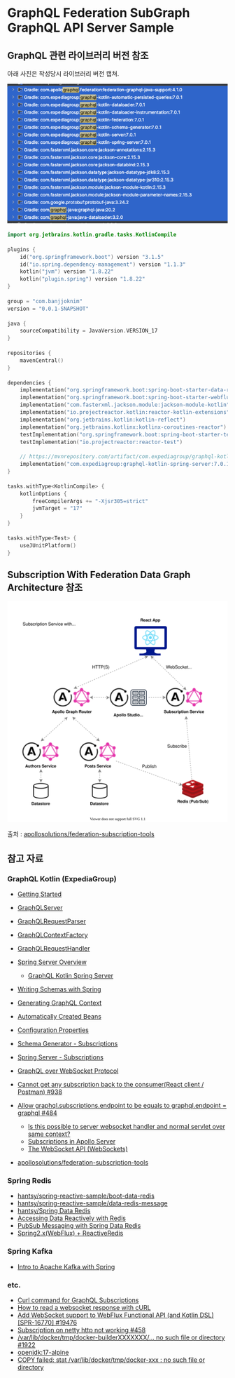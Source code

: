 # GraphQL Federation SubGraph GraphQL API Server Sample

## GraphQL 관련 라이브러리 버전 참조

아래 사진은 작성당시 라이브러리 버전 캡쳐.

![img.png](libraries.png)

```kotlin
import org.jetbrains.kotlin.gradle.tasks.KotlinCompile

plugins {
    id("org.springframework.boot") version "3.1.5"
    id("io.spring.dependency-management") version "1.1.3"
    kotlin("jvm") version "1.8.22"
    kotlin("plugin.spring") version "1.8.22"
}

group = "com.banjjoknim"
version = "0.0.1-SNAPSHOT"

java {
    sourceCompatibility = JavaVersion.VERSION_17
}

repositories {
    mavenCentral()
}

dependencies {
    implementation("org.springframework.boot:spring-boot-starter-data-redis-reactive")
    implementation("org.springframework.boot:spring-boot-starter-webflux")
    implementation("com.fasterxml.jackson.module:jackson-module-kotlin")
    implementation("io.projectreactor.kotlin:reactor-kotlin-extensions")
    implementation("org.jetbrains.kotlin:kotlin-reflect")
    implementation("org.jetbrains.kotlinx:kotlinx-coroutines-reactor")
    testImplementation("org.springframework.boot:spring-boot-starter-test")
    testImplementation("io.projectreactor:reactor-test")

    // https://mvnrepository.com/artifact/com.expediagroup/graphql-kotlin-spring-server
    implementation("com.expediagroup:graphql-kotlin-spring-server:7.0.1")
}

tasks.withType<KotlinCompile> {
    kotlinOptions {
        freeCompilerArgs += "-Xjsr305=strict"
        jvmTarget = "17"
    }
}

tasks.withType<Test> {
    useJUnitPlatform()
}

```

## Subscription With Federation Data Graph Architecture 참조

![architecture.svg](..%2Farchitecture.svg)

출처 : [apollosolutions/federation-subscription-tools](https://github.com/apollosolutions/federation-subscription-tools)

## 참고 자료

### GraphQL Kotlin (ExpediaGroup)

- [Getting Started](https://opensource.expediagroup.com/graphql-kotlin/docs)
- [GraphQLServer](https://opensource.expediagroup.com/graphql-kotlin/docs/server/graphql-server)
- [GraphQLRequestParser](https://opensource.expediagroup.com/graphql-kotlin/docs/server/graphql-request-parser)
- [GraphQLContextFactory](https://opensource.expediagroup.com/graphql-kotlin/docs/server/graphql-context-factory)
- [GraphQLRequestHandler](https://opensource.expediagroup.com/graphql-kotlin/docs/server/graphql-request-handler)


- [Spring Server Overview](https://opensource.expediagroup.com/graphql-kotlin/docs/server/spring-server/spring-overview)
  - [GraphQL Kotlin Spring Server](https://github.com/ExpediaGroup/graphql-kotlin/tree/master/servers/graphql-kotlin-spring-server)
- [Writing Schemas with Spring](https://opensource.expediagroup.com/graphql-kotlin/docs/server/spring-server/spring-schema)
- [Generating GraphQL Context](https://opensource.expediagroup.com/graphql-kotlin/docs/server/spring-server/spring-graphql-context)
- [Automatically Created Beans](https://opensource.expediagroup.com/graphql-kotlin/docs/server/spring-server/spring-beans)
- [Configuration Properties](https://opensource.expediagroup.com/graphql-kotlin/docs/server/spring-server/spring-properties)
- [Schema Generator - Subscriptions](https://opensource.expediagroup.com/graphql-kotlin/docs/schema-generator/execution/subscriptions/)
- [Spring Server - Subscriptions](https://opensource.expediagroup.com/graphql-kotlin/docs/server/spring-server/spring-subscriptions)

- [GraphQL over WebSocket Protocol](https://github.com/enisdenjo/graphql-ws/blob/master/PROTOCOL.md)

- [Cannot get any subscription back to the consumer(React client / Postman) #938](https://github.com/ExpediaGroup/graphql-kotlin/issues/938)
- [Allow graphql.subscriptions.endpoint to be equals to graphql.endpoint = graphql #484](https://github.com/ExpediaGroup/graphql-kotlin/issues/484)
  - [Is this possible to server websocket handler and normal servlet over same context?](https://stackoverflow.com/questions/48006498/is-this-possible-to-server-websocket-handler-and-normal-servlet-over-same-contex)
  - [Subscriptions in Apollo Server](https://www.apollographql.com/docs/apollo-server/data/subscriptions/)
  - [The WebSocket API (WebSockets)](https://developer.mozilla.org/en-US/docs/Web/API/WebSockets_API)

- [apollosolutions/federation-subscription-tools](https://github.com/apollosolutions/federation-subscription-tools)

### Spring Redis

- [hantsy/spring-reactive-sample/boot-data-redis](https://github.com/hantsy/spring-reactive-sample/tree/master/boot-data-redis)
- [hantsy/spring-reactive-sample/data-redis-message](https://github.com/hantsy/spring-reactive-sample/tree/master/data-redis-message)
- [hantsy/Spring Data Redis](https://hantsy.github.io/spring-reactive-sample/data/data-redis.html)
- [Accessing Data Reactively with Redis](https://spring.io/guides/gs/spring-data-reactive-redis/)
- [PubSub Messaging with Spring Data Redis](https://www.baeldung.com/spring-data-redis-pub-sub)
- [Spring2.x(WebFlux) + ReactiveRedis](https://warpgate3.tistory.com/entry/Spring2xWebFlux-ReactiveRedis)

### Spring Kafka

- [Intro to Apache Kafka with Spring](https://www.baeldung.com/spring-kafka)

### etc.

- [Curl command for GraphQL Subscriptions](https://stackoverflow.com/questions/73232291/curl-command-for-graphql-subscriptions)
- [How to read a websocket response with cURL](https://stackoverflow.com/questions/47860689/how-to-read-a-websocket-response-with-curl)
- [Add WebSocket support to WebFlux Functional API (and Kotlin DSL) [SPR-16770] #19476](https://github.com/spring-projects/spring-framework/issues/19476)
- [Subscription on netty http not working #458](https://github.com/spring-projects/spring-graphql/issues/458)
- [/var/lib/docker/tmp/docker-builderXXXXXXX/... no such file or directory #1922](https://github.com/docker/for-mac/issues/1922)
- [openjdk:17-alpine](https://hub.docker.com/layers/library/openjdk/17-alpine/images/sha256-a996cdcc040704ec6badaf5fecf1e144c096e00231a29188596c784bcf858d05)
- [COPY failed: stat /var/lib/docker/tmp/docker-xxx : no such file or directory](https://stackoverflow.com/questions/63455621/copy-failed-stat-var-lib-docker-tmp-docker-xxx-no-such-file-or-directory)
